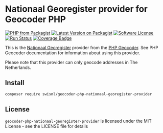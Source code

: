 # Nationaal Georegister provider for Geocoder PHP

[![PHP from Packagist](https://img.shields.io/packagist/php-v/swisnl/geocoder-php-nationaal-georegister-provider.svg)](https://packagist.org/packages/swisnl/geocoder-php-nationaal-georegister-provider)
[![Latest Version on Packagist](https://img.shields.io/packagist/v/swisnl/geocoder-php-nationaal-georegister-provider.svg)](https://packagist.org/packages/swisnl/geocoder-php-nationaal-georegister-provider)
[![Software License](https://img.shields.io/packagist/l/swisnl/geocoder-php-nationaal-georegister-provider.svg)](LICENSE) 
[![Run Status](https://api.shippable.com/projects/5a7add088abc8b06009fa8de/badge?branch=master)](https://app.shippable.com/github/swisnl/geocoder-php-nationaal-georegister-provider)
[![Coverage Badge](https://api.shippable.com/projects/5a7add088abc8b06009fa8de/coverageBadge?branch=master)](https://app.shippable.com/github/swisnl/geocoder-php-nationaal-georegister-provider)

This is the [Nationaal Georegister](https://geodata.nationaalgeoregister.nl/) provider from the [PHP Geocoder](https://github.com/geocoder-php/Geocoder).
See PHP Geocoder documentation for information about using this provider.

Please note that this provider can only geocode addresses in The Netherlands.

## Install

```bash
composer require swisnl/geocoder-php-nationaal-georegister-provider
```

## License

`geocoder-php-nationaal-georegister-provider` is licensed under the MIT License - see the LICENSE file for details
